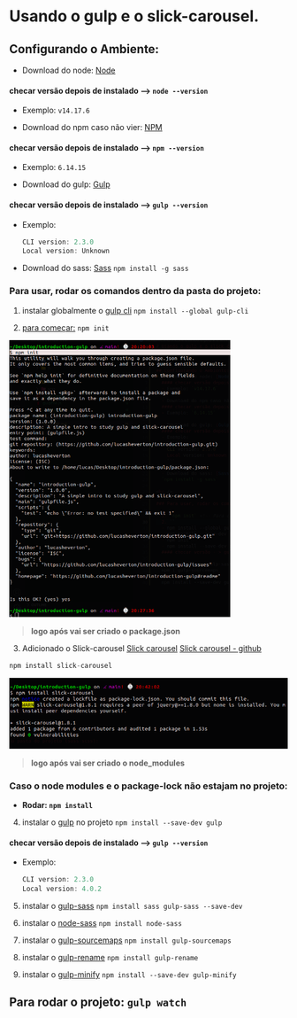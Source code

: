 # Usando o gulp e o slick-carousel. 

## Configurando o Ambiente:
  - Download do node: [Node](https://nodejs.org/en/download/)
  #### checar versão depois de instalado --> `node --version`
  - Exemplo: `v14.17.6`

  - Download do npm caso não vier: [NPM](https://docs.npmjs.com/downloading-and-installing-node-js-and-npm)
  #### checar versão depois de instalado --> `npm --version`
  - Exemplo: `6.14.15`
    
  - Download do gulp: [Gulp](https://gulpjs.com/docs/en/getting-started/quick-start/)
  #### checar versão depois de instalado --> `gulp --version`
  - Exemplo:
    ```js 
    CLI version: 2.3.0
    Local version: Unknown
    ```

  - Download do sass: [Sass](https://sass-lang.com/install)
  `npm install -g sass`

### Para usar, rodar os comandos dentro da pasta do projeto:
  1. instalar globalmente o [gulp cli](https://gulpjs.com/docs/en/getting-started/quick-start/) 
  `npm install --global gulp-cli`

  <!-- Para criar o Package.json -->
  2. [para começar:](https://gulpjs.com/docs/en/getting-started/quick-start/) `npm init`
  <img width="400px" height="500px" src="assets/dist/img/npm-init.png" />

  > **logo após vai ser criado o package.json**

  3. Adicionado o Slick-carousel
  [Slick carousel](https://kenwheeler.github.io/slick/)
  [Slick carousel - github](https://github.com/kenwheeler/slick/)
  ```js
  npm install slick-carousel
  ```
  <img width="700px" height="auto" src="assets/dist/img/slick-carousel.png" />

  > **logo após vai ser criado o node_modules**

  ### Caso o node modules e o package-lock não estajam no projeto:
  - **Rodar: `npm install`**

  4. instalar o [gulp](https://gulpjs.com/docs/en/getting-started/quick-start/) no projeto
  `npm install --save-dev gulp`
  #### checar versão depois de instalado --> `gulp --version`
  - Exemplo:
    ```js 
    CLI version: 2.3.0
    Local version: 4.0.2
    ```

  5. instalar o [gulp-sass](https://www.npmjs.com/package/gulp-sass)
  `npm install sass gulp-sass --save-dev`

  6. instalar o [node-sass](https://www.npmjs.com/package/node-sass)
  `npm install node-sass`

  7. instalar o [gulp-sourcemaps](https://www.npmjs.com/package/gulp-sourcemaps)
  `npm install gulp-sourcemaps`
  
  8. instalar o [gulp-rename](https://www.npmjs.com/package/gulp-rename)
  `npm install gulp-rename`

  9. instalar o [gulp-minify](https://www.npmjs.com/package/gulp-minify)
  `npm install --save-dev gulp-minify`

  ## **Para rodar o projeto: `gulp watch`**